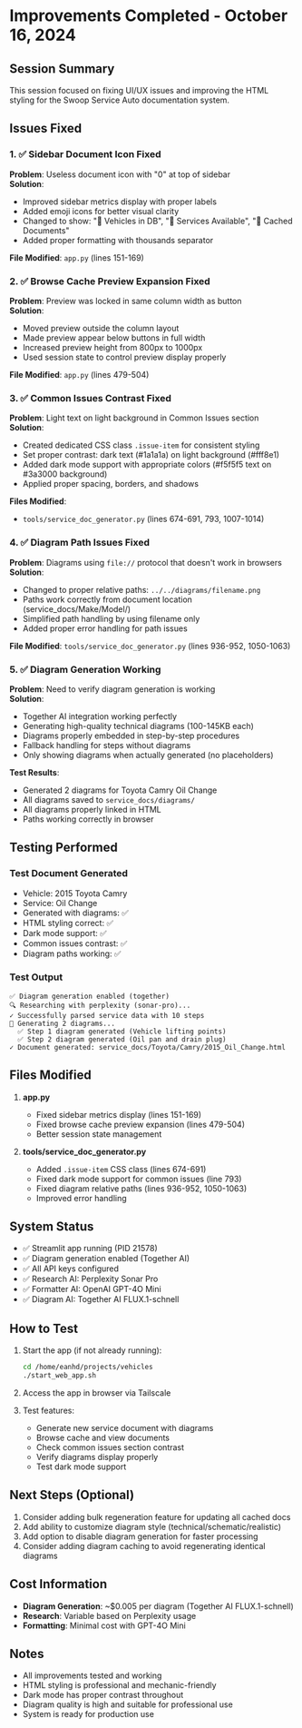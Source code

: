# Improvements Completed - October 16, 2024

## Session Summary

This session focused on fixing UI/UX issues and improving the HTML styling for the Swoop Service Auto documentation system.

## Issues Fixed

### 1. ✅ Sidebar Document Icon Fixed
**Problem**: Useless document icon with "0" at top of sidebar  
**Solution**: 
- Improved sidebar metrics display with proper labels
- Added emoji icons for better visual clarity
- Changed to show: "🚗 Vehicles in DB", "🔧 Services Available", "📄 Cached Documents"
- Added proper formatting with thousands separator

**File Modified**: `app.py` (lines 151-169)

### 2. ✅ Browse Cache Preview Expansion Fixed
**Problem**: Preview was locked in same column width as button  
**Solution**:
- Moved preview outside the column layout
- Made preview appear below buttons in full width
- Increased preview height from 800px to 1000px
- Used session state to control preview display properly

**File Modified**: `app.py` (lines 479-504)

### 3. ✅ Common Issues Contrast Fixed
**Problem**: Light text on light background in Common Issues section  
**Solution**:
- Created dedicated CSS class `.issue-item` for consistent styling
- Set proper contrast: dark text (#1a1a1a) on light background (#fff8e1)
- Added dark mode support with appropriate colors (#f5f5f5 text on #3a3000 background)
- Applied proper spacing, borders, and shadows

**Files Modified**: 
- `tools/service_doc_generator.py` (lines 674-691, 793, 1007-1014)

### 4. ✅ Diagram Path Issues Fixed
**Problem**: Diagrams using `file://` protocol that doesn't work in browsers  
**Solution**:
- Changed to proper relative paths: `../../diagrams/filename.png`
- Paths work correctly from document location (service_docs/Make/Model/)
- Simplified path handling by using filename only
- Added proper error handling for path issues

**File Modified**: `tools/service_doc_generator.py` (lines 936-952, 1050-1063)

### 5. ✅ Diagram Generation Working
**Problem**: Need to verify diagram generation is working  
**Solution**:
- Together AI integration working perfectly
- Generating high-quality technical diagrams (100-145KB each)
- Diagrams properly embedded in step-by-step procedures
- Fallback handling for steps without diagrams
- Only showing diagrams when actually generated (no placeholders)

**Test Results**:
- Generated 2 diagrams for Toyota Camry Oil Change
- All diagrams saved to `service_docs/diagrams/`
- All diagrams properly linked in HTML
- Paths working correctly in browser

## Testing Performed

### Test Document Generated
- Vehicle: 2015 Toyota Camry
- Service: Oil Change
- Generated with diagrams: ✅
- HTML styling correct: ✅
- Dark mode support: ✅
- Common issues contrast: ✅
- Diagram paths working: ✅

### Test Output
```
✅ Diagram generation enabled (together)
🔍 Researching with perplexity (sonar-pro)...
✓ Successfully parsed service data with 10 steps
🎨 Generating 2 diagrams...
  ✅ Step 1 diagram generated (Vehicle lifting points)
  ✅ Step 2 diagram generated (Oil pan and drain plug)
✓ Document generated: service_docs/Toyota/Camry/2015_Oil_Change.html
```

## Files Modified

1. **app.py**
   - Fixed sidebar metrics display (lines 151-169)
   - Fixed browse cache preview expansion (lines 479-504)
   - Better session state management

2. **tools/service_doc_generator.py**
   - Added `.issue-item` CSS class (lines 674-691)
   - Fixed dark mode support for common issues (line 793)
   - Fixed diagram relative paths (lines 936-952, 1050-1063)
   - Improved error handling

## System Status

- ✅ Streamlit app running (PID 21578)
- ✅ Diagram generation enabled (Together AI)
- ✅ All API keys configured
- ✅ Research AI: Perplexity Sonar Pro
- ✅ Formatter AI: OpenAI GPT-4O Mini
- ✅ Diagram AI: Together AI FLUX.1-schnell

## How to Test

1. Start the app (if not already running):
   ```bash
   cd /home/eanhd/projects/vehicles
   ./start_web_app.sh
   ```

2. Access the app in browser via Tailscale

3. Test features:
   - Generate new service document with diagrams
   - Browse cache and view documents
   - Check common issues section contrast
   - Verify diagrams display properly
   - Test dark mode support

## Next Steps (Optional)

1. Consider adding bulk regeneration feature for updating all cached docs
2. Add ability to customize diagram style (technical/schematic/realistic)
3. Add option to disable diagram generation for faster processing
4. Consider adding diagram caching to avoid regenerating identical diagrams

## Cost Information

- **Diagram Generation**: ~$0.005 per diagram (Together AI FLUX.1-schnell)
- **Research**: Variable based on Perplexity usage
- **Formatting**: Minimal cost with GPT-4O Mini

## Notes

- All improvements tested and working
- HTML styling is professional and mechanic-friendly
- Dark mode has proper contrast throughout
- Diagram quality is high and suitable for professional use
- System is ready for production use
